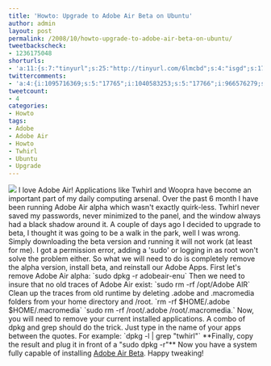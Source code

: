 ```yaml
---
title: 'Howto: Upgrade to Adobe Air Beta on Ubuntu'
author: admin
layout: post
permalink: /2008/10/howto-upgrade-to-adobe-air-beta-on-ubuntu/
tweetbackscheck:
- 1236175048
shorturls:
- 'a:11:{s:7:"tinyurl";s:25:"http://tinyurl.com/6lmcbd";s:4:"isgd";s:17:"http://is.gd/fmeC";s:5:"bitly";s:18:"http://bit.ly/5QfA";s:5:"snipr";s:22:"http://snipr.com/9t12o";s:5:"snurl";s:22:"http://snurl.com/9t12o";s:7:"snipurl";s:24:"http://snipurl.com/9t12o";s:4:"trim";s:17:"http://tr.im/4et9";s:5:"adjix";s:207:"(10 Jan 2008 temporary restriction: API requires valid partnerID or partnerEmail key in request. Contact us if this affects you.) Invalid Adjix request. API documentation @ http://web.adjix.com/AdjixAPI.html";s:4:"advu";s:203:"(10 Jan 2008 temporary restriction: API requires valid partnerID or partnerEmail key in request. Contact us if this affects you.) Invalid Adjix request. API documentation @ http://web.ad.vu/AdjixAPI.html";s:4:"zima";s:19:"http://zi.ma/d5121d";s:9:"permalink";s:70:"http://hehe2.net/linuxhowto/howto-upgrade-to-adobe-air-beta-on-ubuntu/";}'
twittercomments:
- 'a:4:{i:1095716369;s:5:"17765";i:1040583253;s:5:"17766";i:966576279;s:5:"17767";i:1236681037;s:5:"21308";}'
tweetcount:
- 4
categories:
- Howto
tags:
- Adobe
- Adobe Air
- Howto
- Twhirl
- Ubuntu
- Upgrade
---
```


![](http://192.168.1.33/blog2/wp-content/uploads/2008/10/adobe-air.jpg)
I love Adobe Air! Applications like Twhirl and Woopra have become an important part of my daily computing arsenal. Over the past 6 month I have been running Adobe Air alpha which wasn't exactly quirk-less. Twhirl never saved my passwords, never minimized to the panel, and the window always had a black shadow around it. A couple of days ago I decided to upgrade to beta, I thought it was going to be a walk in the park, well I was wrong.
Simply downloading the beta version and running it will not work (at least for me). I got a permission error, adding a 'sudo' or logging in as root won't solve the problem either. So what we will need to do is completely remove the alpha version, install beta, and reinstall our Adobe Apps.
First let's remove Adobe Air alpha: 
\`sudo dpkg -r adobeair-enu\`
Then we need to insure that no old traces of Adobe Air exist: 
\`sudo rm -rf /opt/Adobe AIR\`
Clean up the traces from old runtime by deleting .adobe and .macromedia folders from your home directory and /root. 
\`rm -rf $HOME/.adobe $HOME/.macromedia\` 
\`sudo rm -rf /root/.adobe /root/.macromedia.\`
Now, you will need to remove your current installed applications. A combo of dpkg and grep should do the trick. Just type in the name of your apps between the quotes. For example: 
\`dpkg -l | grep "twhirl"\`
\*\*Finally, copy the result and plug it in front of a "sudo dpkg -r"\*\*
Now you have a system fully capable of installing [Adobe Air Beta](http://labs.adobe.com/technologies/air/linux/).
Happy tweaking!